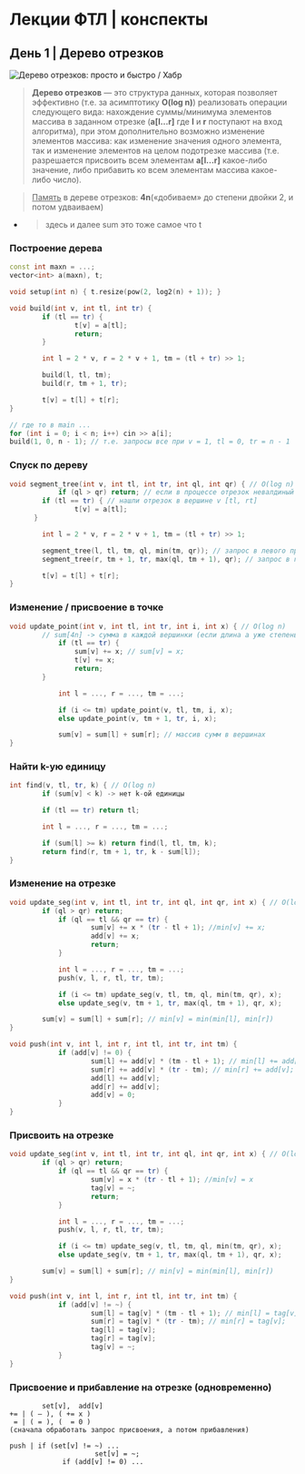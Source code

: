# Лекции ФТЛ | конспекты

## День 1 | Дерево отрезков

![Дерево отрезков: просто и быстро / Хабр](https://habrastorage.org/webt/yk/g4/ri/ykg4rio8c3trd8xnxqom8nzyr2o.png)

> **Дерево отрезков** — это структура данных, которая позволяет эффективно (т.е. за асимптотику **O(log n)**) реализовать операции следующего вида: нахождение суммы/минимума элементов массива в заданном отрезке (**a[l…r]** где **l** и **r** поступают на вход алгоритма), при этом дополнительно возможно изменение элементов массива: как изменение значения одного элемента, так и изменение элементов на целом подотрезке массива (т.е. разрешается присвоить всем элементам **a[l…r]** какое-либо значение, либо прибавить ко всем элементам массива какое-либо число).

> <u>Память</u> в дереве отрезков: **4n**(«добиваем» до степени двойки 2, и потом удваиваем)

- > здесь и далее sum это тоже самое что t

### Построение дерева

```c++
const int maxn = ...;
vector<int> a(maxn), t;

void setup(int n) { t.resize(pow(2, log2(n) + 1)); }

void build(int v, int tl, int tr) {
    	if (tl == tr) {
        		t[v] = a[tl];
        		return;
    	}

    	int l = 2 * v, r = 2 * v + 1, tm = (tl + tr) >> 1;

    	build(l, tl, tm);
    	build(r, tm + 1, tr);

    	t[v] = t[l] + t[r];
}

// где то в main ...
for (int i = 0; i < n; i++) cin >> a[i];
build(1, 0, n - 1); // т.е. запросы все при v = 1, tl = 0, tr = n - 1
```

### Спуск по дереву

```c++
void segment_tree(int v, int tl, int tr, int ql, int qr) { // O(log n)
			if (ql > qr) return; // если в процессе отрезок невалдиный
  		if (tl == tr) { // нашли отрезок в вершине v [tl, rt]
        		t[v] = a[tl];
      }

  		int l = 2 * v, r = 2 * v + 1, tm = (tl + tr) >> 1;

  		segment_tree(l, tl, tm, ql, min(tm, qr)); // запрос в левого предка
  		segment_tree(r, tm + 1, tr, max(ql, tm + 1), qr); // запрос в правого предка

  		t[v] = t[l] + t[r];
}
```

### Изменение / присвоение в точке

```c++
void update_point(int v, int tl, int tr, int i, int x) { // O(log n)
  		// sum[4n] -> сумма в каждой вершинки (если длина a уже степень двойки, то 2n)
			if (tl == tr) {
        		sum[v] += x; // sum[v] = x;
        		t[v] += x;
        		return;
    	}

			int l = ..., r = ..., tm = ...;

			if (i <= tm) update_point(v, tl, tm, i, x);
			else update_point(v, tm + 1, tr, i, x);

			sum[v] = sum[l] + sum[r]; // массив сумм в вершинах
}
```

### Найти k-ую единицу

```c++
int find(v, tl, tr, k) { // O(log n)
		if (sum[v] < k) -> нет k-ой единицы

		if (tl == tr) return tl;

		int l = ..., r = ..., tm = ...;

		if (sum[l] >= k) return find(l, tl, tm, k);
		return find(r, tm + 1, tr, k - sum[l]);
}
```

### Изменение на отрезке

```c++
void update_seg(int v, int tl, int tr, int ql, int qr, int x) { // O(log n)
  		if (ql > qr) return;
			if (ql == tl && qr == tr) {
					sum[v] += x * (tr - tl + 1); //min[v] += x;
					add[v] += x;
					return;
			}

			int l = ..., r = ..., tm = ...;
			push(v, l, r, tl, tr, tm);

			if (i <= tm) update_seg(v, tl, tm, ql, min(tm, qr), x);
			else update_seg(v, tm + 1, tr, max(ql, tm + 1), qr, x);

  		sum[v] = sum[l] + sum[r]; // min[v] = min(min[l], min[r])
}

void push(int v, int l, int r, int tl, int tr, int tm) {
			if (add[v] != 0) {
					sum[l] += add[v] * (tm - tl + 1); // min[l] += add[v];
					sum[r] += add[v] * (tr - tm); // min[r] += add[v];
					add[l] += add[v];
					add[r] += add[v];
					add[v] = 0;
			}
}
```

### Присвоить на отрезке

```c++
void update_seg(int v, int tl, int tr, int ql, int qr, int x) { // O(log n)
  		if (ql > qr) return;
			if (ql == tl && qr == tr) {
					sum[v] = x * (tr - tl + 1); //min[v] = x
					tag[v] = ~;
					return;
			}

			int l = ..., r = ..., tm = ...;
			push(v, l, r, tl, tr, tm);

			if (i <= tm) update_seg(v, tl, tm, ql, min(tm, qr), x);
			else update_seg(v, tm + 1, tr, max(ql, tm + 1), qr, x);

  		sum[v] = sum[l] + sum[r]; // min[v] = min(min[l], min[r])
}

void push(int v, int l, int r, int tl, int tr, int tm) {
			if (add[v] != ~) {
					sum[l] = tag[v] * (tm - tl + 1); // min[l] = tag[v];
					sum[r] = tag[v] * (tr - tm); // min[r] = tag[v];
					tag[l] = tag[v];
					tag[r] = tag[v];
					tag[v] = ~;
			}
}
```

### Присвоение и прибавление на отрезке (одновременно)

```
		set[v],  add[v]
+= | ( — ), ( += x )
 = | ( = ), (  = 0 )
(сначала обработать запрос присвоения, а потом прибавления)

push | if (set[v] != ~) ...
					 set[v] = ~;
			 if (add[v] != 0) ...
```
